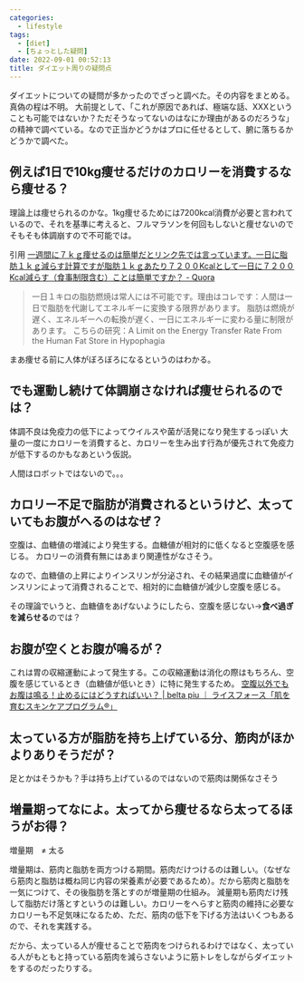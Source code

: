 ```yaml
---
categories:
  - lifestyle
tags:
  - [diet]
  - [ちょっとした疑問]
date: 2022-09-01 00:52:13
title: ダイエット周りの疑問点
---
```


<!-- toc -->

ダイエットについての疑問が多かったのでざっと調べた。その内容をまとめる。真偽の程は不明。
大前提として、「これが原因であれば、極端な話、XXXということも可能ではないか？ただそうなってないのはなにか理由があるのだろうな」の精神で調べている。なので正当かどうかはプロに任せるとして、腑に落ちるかどうかで調べた。

<!-- more -->

## 例えば1日で10kg痩せるだけのカロリーを消費するなら痩せる？

理論上は痩せられるのかな。1kg痩せるためには7200kcal消費が必要と言われているので、それを基準に考えると、フルマラソンを何回もしないと痩せないのでそもそも体調崩すので不可能では。

引用
[一週間に７ｋｇ痩せるのは簡単だとリンク先では言っています。一日に脂肪１ｋｇ減らす計算ですが脂肪１ｋｇあたり７２００Kcalとして一日に７２００Kcal減らす（食事制限含む）ことは簡単ですか？ - Quora](https://jp.quora.com/%E4%B8%80%E9%80%B1%E9%96%93%E3%81%AB%EF%BC%97%EF%BD%8B%EF%BD%87%E7%97%A9%E3%81%9B%E3%82%8B%E3%81%AE%E3%81%AF%E7%B0%A1%E5%8D%98%E3%81%A0%E3%81%A8%E3%83%AA%E3%83%B3%E3%82%AF%E5%85%88%E3%81%A7%E3%81%AF%E8%A8%80?q=1%E6%97%A5%E3%81%A7kg)

> 一日１キロの脂肪燃焼は常人には不可能です。理由はコレです：人間は一日で脂肪を代謝してエネルギーに変換する限界があります。
> 脂肪は燃焼が遅く、エネルギーへの転換が遅く、一日にエネルギーに変わる量に制限があります。
> こちらの研究：A Limit on the Energy Transfer Rate From the Human Fat Store in Hypophagia

まあ痩せる前に人体がぼろぼろになるというのはわかる。

## でも運動し続けて体調崩さなければ痩せられるのでは？

体調不良は免疫力の低下によってウイルスや菌が活発になり発生するっぽい
大量の一度にカロリーを消費すると、カロリーを生み出す行為が優先されて免疫力が低下するのかもなあという仮説。

人間はロボットではないので。。。

## カロリー不足で脂肪が消費されるというけど、太っていてもお腹がへるのはなぜ？

空腹は、血糖値の増減により発生する。血糖値が相対的に低くなると空腹感を感じる。
カロリーの消費有無にはあまり関連性がなさそう。

なので、血糖値の上昇によりインスリンが分泌され、その結果過度に血糖値がインスリンによって消費されることで、相対的に血糖値が減少し空腹を感じる。

その理論でいうと、血糖値をあげないようにしたら、空腹を感じない→**食べ過ぎを減らせる**のでは？

## お腹が空くとお腹が鳴るが？

これは胃の収縮運動によって発生する。この収縮運動は消化の際はもちろん、空腹を感じているとき（血糖値が低いとき）に特に発生するため。
[空腹以外でもお腹は鳴る！止めるにはどうすればいい？ | belta piu ｜ ライスフォース「肌を育むスキンケアプログラム®」](https://www.riceforce.com/stc/belta_piu/104/default.aspx)


## 太っている方が脂肪を持ち上げている分、筋肉がほかよりありそうだが？

足とかはそうかも？手は持ち上げているのではないので筋肉は関係なさそう

## 増量期ってなによ。太ってから痩せるなら太ってるほうがお得？

増量期　≠ 太る

増量期は、筋肉と脂肪を両方つける期間。筋肉だけつけるのは難しい。（なぜなら筋肉と脂肪は概ね同じ内容の栄養素が必要であるため）。だから筋肉と脂肪を一気につけて、その後脂肪を落とすのが増量期の仕組み。
減量期も筋肉だけ残して脂肪だけ落とすというのは難しい。カロリーをへらすと筋肉の維持に必要なカロリーも不足気味になるため、ただ、筋肉の低下を下げる方法はいくつもあるので、それを実践する。

だから、太っている人が痩せることで筋肉をつけられるわけではなく、太っている人がもともと持っている筋肉を減らさないように筋トレをしながらダイエットをするのだったりする。
